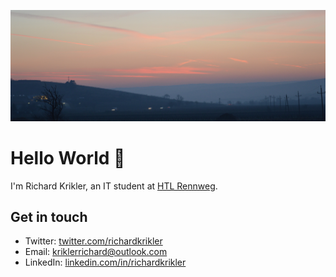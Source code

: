 [![Hello World 👋](https://raw.githubusercontent.com/RichardKrikler/richardkrikler/master/banner.jpg)][1]

# Hello World 👋

I'm Richard Krikler, an IT student at [HTL Rennweg][2].


## Get in touch

- Twitter: [twitter.com/richardkrikler][3]
- Email: [kriklerrichard@outlook.com][4]
- LinkedIn: [linkedin.com/in/richardkrikler][5]



[1]: https://richardkrikler.com
[2]: https://www.htl.rennweg.at
[3]: https://twitter.com/richardkrikler
[4]: mailto:kriklerrichard@outlook.com
[5]: https://www.linkedin.com/in/richardkrikler
